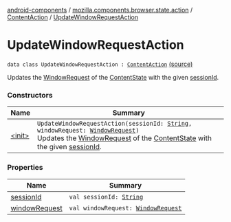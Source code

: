 [android-components](../../../index.md) / [mozilla.components.browser.state.action](../../index.md) / [ContentAction](../index.md) / [UpdateWindowRequestAction](./index.md)

# UpdateWindowRequestAction

`data class UpdateWindowRequestAction : `[`ContentAction`](../index.md) [(source)](https://github.com/mozilla-mobile/android-components/blob/master/components/browser/state/src/main/java/mozilla/components/browser/state/action/BrowserAction.kt#L236)

Updates the [WindowRequest](../../../mozilla.components.concept.engine.window/-window-request/index.md) of the [ContentState](../../../mozilla.components.browser.state.state/-content-state/index.md) with the given [sessionId](session-id.md).

### Constructors

| Name | Summary |
|---|---|
| [&lt;init&gt;](-init-.md) | `UpdateWindowRequestAction(sessionId: `[`String`](https://kotlinlang.org/api/latest/jvm/stdlib/kotlin/-string/index.html)`, windowRequest: `[`WindowRequest`](../../../mozilla.components.concept.engine.window/-window-request/index.md)`)`<br>Updates the [WindowRequest](../../../mozilla.components.concept.engine.window/-window-request/index.md) of the [ContentState](../../../mozilla.components.browser.state.state/-content-state/index.md) with the given [sessionId](session-id.md). |

### Properties

| Name | Summary |
|---|---|
| [sessionId](session-id.md) | `val sessionId: `[`String`](https://kotlinlang.org/api/latest/jvm/stdlib/kotlin/-string/index.html) |
| [windowRequest](window-request.md) | `val windowRequest: `[`WindowRequest`](../../../mozilla.components.concept.engine.window/-window-request/index.md) |
